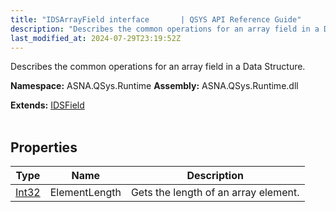 ```yaml
---
title: "IDSArrayField interface       | QSYS API Reference Guide"
description: "Describes the common operations for an array field in a Data Structure. "
last_modified_at: 2024-07-29T23:19:52Z
---
```


Describes the common operations for an array field in a Data Structure.

**Namespace:** ASNA.QSys.Runtime
**Assembly:** ASNA.QSys.Runtime.dll

**Extends:** [IDSField](/reference/runtime/qsys-runtime/ids-field.html)
<br>
<br>

## Properties

| Type | Name | Description
| --- | --- | --- 
| [Int32](https://learn.microsoft.com/en-us/dotnet/csharp/language-reference/builtin-types/integral-numeric-types) | ElementLength | Gets the length of an array element. |
